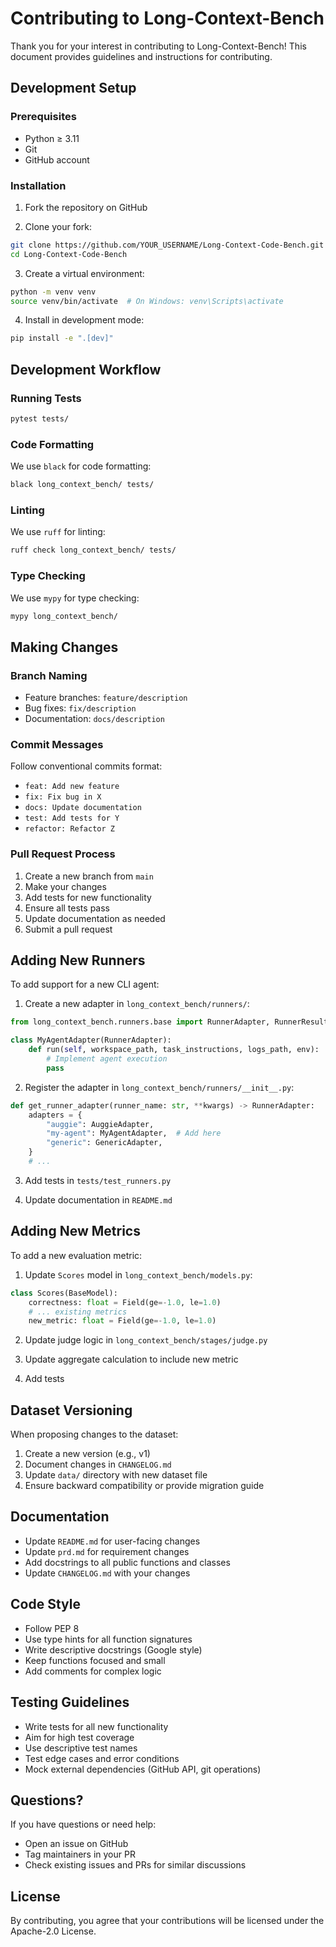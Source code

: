 # Contributing to Long-Context-Bench

Thank you for your interest in contributing to Long-Context-Bench! This document provides guidelines and instructions for contributing.

## Development Setup

### Prerequisites

- Python ≥ 3.11
- Git
- GitHub account

### Installation

1. Fork the repository on GitHub

2. Clone your fork:
```bash
git clone https://github.com/YOUR_USERNAME/Long-Context-Code-Bench.git
cd Long-Context-Code-Bench
```

3. Create a virtual environment:
```bash
python -m venv venv
source venv/bin/activate  # On Windows: venv\Scripts\activate
```

4. Install in development mode:
```bash
pip install -e ".[dev]"
```

## Development Workflow

### Running Tests

```bash
pytest tests/
```

### Code Formatting

We use `black` for code formatting:

```bash
black long_context_bench/ tests/
```

### Linting

We use `ruff` for linting:

```bash
ruff check long_context_bench/ tests/
```

### Type Checking

We use `mypy` for type checking:

```bash
mypy long_context_bench/
```

## Making Changes

### Branch Naming

- Feature branches: `feature/description`
- Bug fixes: `fix/description`
- Documentation: `docs/description`

### Commit Messages

Follow conventional commits format:

- `feat: Add new feature`
- `fix: Fix bug in X`
- `docs: Update documentation`
- `test: Add tests for Y`
- `refactor: Refactor Z`

### Pull Request Process

1. Create a new branch from `main`
2. Make your changes
3. Add tests for new functionality
4. Ensure all tests pass
5. Update documentation as needed
6. Submit a pull request

## Adding New Runners

To add support for a new CLI agent:

1. Create a new adapter in `long_context_bench/runners/`:

```python
from long_context_bench.runners.base import RunnerAdapter, RunnerResult

class MyAgentAdapter(RunnerAdapter):
    def run(self, workspace_path, task_instructions, logs_path, env):
        # Implement agent execution
        pass
```

2. Register the adapter in `long_context_bench/runners/__init__.py`:

```python
def get_runner_adapter(runner_name: str, **kwargs) -> RunnerAdapter:
    adapters = {
        "auggie": AuggieAdapter,
        "my-agent": MyAgentAdapter,  # Add here
        "generic": GenericAdapter,
    }
    # ...
```

3. Add tests in `tests/test_runners.py`

4. Update documentation in `README.md`

## Adding New Metrics

To add a new evaluation metric:

1. Update `Scores` model in `long_context_bench/models.py`:

```python
class Scores(BaseModel):
    correctness: float = Field(ge=-1.0, le=1.0)
    # ... existing metrics
    new_metric: float = Field(ge=-1.0, le=1.0)
```

2. Update judge logic in `long_context_bench/stages/judge.py`

3. Update aggregate calculation to include new metric

4. Add tests

## Dataset Versioning

When proposing changes to the dataset:

1. Create a new version (e.g., v1)
2. Document changes in `CHANGELOG.md`
3. Update `data/` directory with new dataset file
4. Ensure backward compatibility or provide migration guide

## Documentation

- Update `README.md` for user-facing changes
- Update `prd.md` for requirement changes
- Add docstrings to all public functions and classes
- Update `CHANGELOG.md` with your changes

## Code Style

- Follow PEP 8
- Use type hints for all function signatures
- Write descriptive docstrings (Google style)
- Keep functions focused and small
- Add comments for complex logic

## Testing Guidelines

- Write tests for all new functionality
- Aim for high test coverage
- Use descriptive test names
- Test edge cases and error conditions
- Mock external dependencies (GitHub API, git operations)

## Questions?

If you have questions or need help:

- Open an issue on GitHub
- Tag maintainers in your PR
- Check existing issues and PRs for similar discussions

## License

By contributing, you agree that your contributions will be licensed under the Apache-2.0 License.

